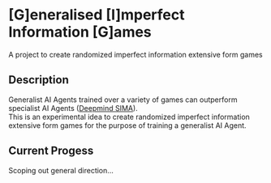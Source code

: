 # [G]eneralised [I]mperfect Information [G]ames
A project to create randomized imperfect information extensive form games  

## Description  
Generalist AI Agents trained over a variety of games can outperform specialist AI Agents 
([Deepmind SIMA](https://deepmind.google/discover/blog/sima-generalist-ai-agent-for-3d-virtual-environments/)).  
This is an experimental idea to create randomized imperfect information extensive form games for the purpose of training a generalist AI Agent.  

## Current Progess  
Scoping out general direction...
